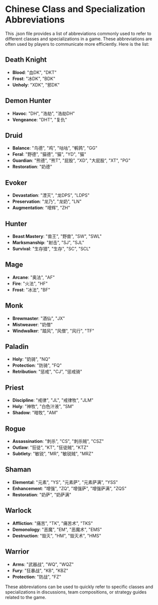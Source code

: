 # Chinese Class and Specialization Abbreviations

This .json file provides a list of abbreviations commonly used to refer to different classes and specializations in a game. These abbreviations are often used by players to communicate more efficiently. Here is the list:

## Death Knight

- **Blood**: "血DK", "DKT"
- **Frost**: "冰DK", "BDK"
- **Unholy**: "XDK", "邪DK"

## Demon Hunter

- **Havoc**: "DH", "浩劫", "浩劫DH"
- **Vengeance**: "DHT", "复仇"

## Druid

- **Balance**: "鸟德", "鸡", "咕咕", "鹌鹑", "GG"
- **Feral**: "野德", "猫德", "猫", "YD", "猫"
- **Guardian**: "熊德", "熊T", "屁股", "XD", "大屁股", "XT", "PG"
- **Restoration**: "奶德"

## Evoker

- **Devastation**: "湮灭", "龙DPS", "LDPS"
- **Preservation**: "龙乃", "龙奶", "LN"
- **Augmentation**: "增辉", "ZH"

## Hunter

- **Beast Mastery**: "兽王", "野兽", "SW", "SWL"
- **Marksmanship**: "射击", "SJ", "SJL"
- **Survival**: "生存猎", "生存", "SC", "SCL"

## Mage

- **Arcane**: "奥法", "AF"
- **Fire**: "火法", "HF"
- **Frost**: "冰法", "BF"

## Monk

- **Brewmaster**: "酒仙", "JX"
- **Mistweaver**: "奶僧"
- **Windwalker**: "踏风", "风僧", "风行", "TF"

## Paladin

- **Holy**: "奶骑", "NQ"
- **Protection**: "防骑", "FQ"
- **Retribution**: "惩戒", "CJ", "惩戒骑"

## Priest

- **Discipline**: "戒律", "JL", "戒律牧", "JLM"
- **Holy**: "神牧", "白色汁液", "SM"
- **Shadow**: "暗牧", "AM"

## Rogue

- **Assassination**: "刺杀", "CS", "刺杀贼", "CSZ"
- **Outlaw**: "狂徒", "KT", "狂徒贼", "KTZ"
- **Subtlety**: "敏锐", "MR", "敏锐贼", "MRZ"

## Shaman

- **Elemental**: "元素", "YS", "元素萨", "元素萨满", "YSS"
- **Enhancement**: "增强", "ZQ", "增强萨", "增强萨满", "ZQS"
- **Restoration**: "奶萨", "奶萨满"

## Warlock

- **Affliction**: "痛苦", "TK", "痛苦术", "TKS"
- **Demonology**: "恶魔", "EM", "恶魔术", "EMS"
- **Destruction**: "毁灭", "HM", "毁灭术", "HMS"

## Warrior

- **Arms**: "武器战", "WQ", "WQZ"
- **Fury**: "狂暴战", "KB", "KBZ"
- **Protection**: "防战", "FZ"

These abbreviations can be used to quickly refer to specific classes and specializations in discussions, team compositions, or strategy guides related to the game.
